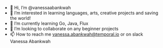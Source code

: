 - 👋 Hi, I’m @vanessaabankwah
- 👀 I’m interested in learning languages, arts, creative projects and saving the world! 
- 🌱 I’m currently learning Go, Java, Flux 
- 💞️ I’m looking to collaborate on any beginner projects
- 📫 How to reach me vanessa.abankwah@temporal.io or on slack Vanessa Abankwah

<!---
vanessaabankwah/vanessaabankwah is a ✨ special ✨ repository because its `README.md` (this file) appears on your GitHub profile.
You can click the Preview link to take a look at your changes.
--->
